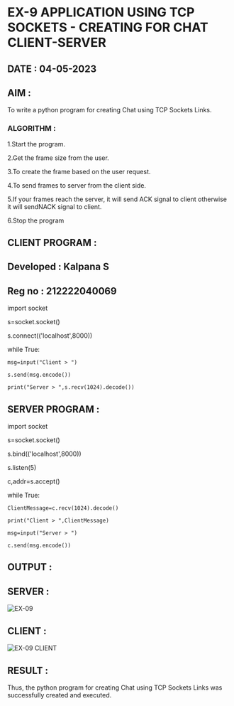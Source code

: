 # EX-9 APPLICATION USING TCP SOCKETS - CREATING FOR CHAT CLIENT-SERVER

## DATE : 04-05-2023

## AIM :
To write a python program for creating Chat using TCP Sockets Links.


### ALGORITHM :
1.Start the program.

2.Get the frame size from the user.

3.To create the frame based on the user request.

4.To send frames to server from the client side.

5.If your frames reach the server, it will send ACK signal to client otherwise it will sendNACK signal to client.

6.Stop the program


## CLIENT PROGRAM :
## Developed : Kalpana S
## Reg no : 212222040069
import socket

s=socket.socket()

s.connect(('localhost',8000))

while True:

    msg=input("Client > ")
    
    s.send(msg.encode())
    
    print("Server > ",s.recv(1024).decode())
    
## SERVER PROGRAM :
import socket

s=socket.socket()

s.bind(('localhost',8000))

s.listen(5)

c,addr=s.accept()

while True:

    ClientMessage=c.recv(1024).decode()
    
    print("Client > ",ClientMessage)
    
    msg=input("Server > ")
    
    c.send(msg.encode())



## OUTPUT :
## SERVER :
![EX-09](https://github.com/Kalpanareshma/EX-9/assets/122040453/4cf56973-530a-4c8b-ae72-313875b7fec6)
## CLIENT :
![EX-09 CLIENT](https://github.com/Kalpanareshma/EX-9/assets/122040453/8debd57a-b56e-4466-867c-7d19d83a3afe)






## RESULT :
Thus, the python program for creating Chat using TCP Sockets Links was successfully created and executed.
